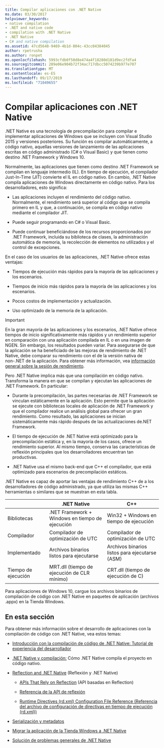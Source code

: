 ```yaml
---
title: Compilar aplicaciones con .NET Native
ms.date: 03/30/2017
helpviewer_keywords:
- native compilation
- .NET and native code
- compilation with .NET Native
- .NET Native
- C# and native compilation
ms.assetid: 47cd5648-9469-4b1d-804c-43cc04384045
author: rpetrusha
ms.author: ronpet
ms.openlocfilehash: 5993cfdb0f50d8e474a4f18280d181d9ec2fdfa4
ms.sourcegitcommit: 289e06e904b72f34ac717dbcc5074239b977e707
ms.translationtype: MT
ms.contentlocale: es-ES
ms.lasthandoff: 09/17/2019
ms.locfileid: "71049655"
---
```

# <a name="compiling-apps-with-net-native"></a>Compilar aplicaciones con .NET Native

.NET Native es una tecnología de precompilación para compilar e implementar aplicaciones de Windows que se incluyen con Visual Studio 2015 y versiones posteriores. Su función es compilar automáticamente, a código nativo, aquellas versiones de lanzamiento de las aplicaciones escritas en código administrado (C# o Visual Basic) y que tienen como destino .NET Framework y Windows 10.

Normalmente, las aplicaciones que tienen como destino .NET Framework se compilan en lenguaje intermedio (IL). En tiempo de ejecución, el compilador Just-In-Time (JIT) convierte el IL en código nativo. En cambio, .NET Native compila aplicaciones de Windows directamente en código nativo. Para los desarrolladores, esto significa:

- Las aplicaciones incluyen el rendimiento del código nativo. Normalmente, el rendimiento será superior al código que se compila primero en IL y que, a continuación, se compila en código nativo mediante el compilador JIT.

- Puede seguir programando en C# o Visual Basic.

- Puede continuar beneficiándose de los recursos proporcionados por .NET Framework, incluida su biblioteca de clases, la administración automática de memoria, la recolección de elementos no utilizados y el control de excepciones.

En el caso de los usuarios de las aplicaciones, .NET Native ofrece estas ventajas:

- Tiempos de ejecución más rápidos para la mayoría de las aplicaciones y los escenarios.

- Tiempos de inicio más rápidos para la mayoría de las aplicaciones y los escenarios.

- Pocos costos de implementación y actualización.

- Uso optimizado de la memoria de la aplicación.

> [!IMPORTANT]
> En la gran mayoría de las aplicaciones y los escenarios, .NET Native ofrece tiempos de inicio significativamente más rápidos y un rendimiento superior en comparación con una aplicación compilada en IL o en una imagen de NGEN. Sin embargo, los resultados pueden variar. Para asegurarse de que la aplicación se ha beneficiado de las mejoras de rendimiento de .NET Native, debe comparar su rendimiento con el de la versión nativa de non-.NET de la aplicación. Para obtener más información, vea [información general sobre la sesión de rendimiento](https://docs.microsoft.com/visualstudio/profiling/performance-session-overview).

Pero .NET Native implica más que una compilación en código nativo. Transforma la manera en que se compilan y ejecutan las aplicaciones de .NET Framework. En particular:

- Durante la precompilación, las partes necesarias de .NET Framework se vinculan estáticamente en la aplicación. Esto permite que la aplicación se ejecute con bibliotecas locales de aplicación de .NET Framework y que el compilador realice un análisis global para ofrecer un gran rendimiento. Como resultado, las aplicaciones se inician sistemáticamente más rápido después de las actualizaciones de.NET Framework.

- El tiempo de ejecución de .NET Native está optimizado para la precompilación estática y, en la mayoría de los casos, ofrece un rendimiento superior. Al mismo tiempo, conserva las características de reflexión principales que los desarrolladores encuentran tan productivas.

- .NET Native usa el mismo back-end que C++ el compilador, que está optimizado para escenarios de precompilación estáticos.

.NET Native es capaz de aportar las ventajas de rendimiento C++ de a los desarrolladores de código administrado, ya que utiliza las mismas C++ herramientas o similares que se muestran en esta tabla.

||.NET Native|C++|
|-|----------------------------------------------------------------|-----------|
|Bibliotecas|.NET Framework + Windows en tiempo de ejecución|Win32 + Windows en tiempo de ejecución|
|Compilador|Compilador de optimización de UTC|Compilador de optimización de UTC|
|Implementado|Archivos binarios listos para ejecutarse|Archivos binarios listos para ejecutarse (ASM)|
|Tiempo de ejecución|MRT.dll (tiempo de ejecución de CLR mínimo)|CRT.dll (tiempo de ejecución de C)|

Para aplicaciones de Windows 10, cargue los archivos binarios de compilación de código con .NET Native en paquetes de aplicación (archivos .appx) en la Tienda Windows.

## <a name="in-this-section"></a>En esta sección

Para obtener más información sobre el desarrollo de aplicaciones con la compilación de código con .NET Native, vea estos temas:

- [Introducción con la compilación de código de .NET Native: Tutorial de experiencia del desarrollador](getting-started-with-net-native.md)

- [.NET Native y compilación:](net-native-and-compilation.md) Cómo .NET Native compila el proyecto en código nativo.

- [Reflection and .NET Native](reflection-and-net-native.md) (Reflexión y .NET Native)

  - [APIs That Rely on Reflection](apis-that-rely-on-reflection.md) (API basadas en Reflection)

  - [Referencia de la API de reflexión](net-native-reflection-api-reference.md)

  - [Runtime Directives (rd.xml) Configuration File Reference (Referencia del archivo de configuración de directivas en tiempo de ejecución (rd.xml))](runtime-directives-rd-xml-configuration-file-reference.md)

- [Serialización y metadatos](serialization-and-metadata.md)

- [Migrar la aplicación de la Tienda Windows a .NET Native](migrating-your-windows-store-app-to-net-native.md)

- [Solución de problemas generales de .NET Native](net-native-general-troubleshooting.md)
